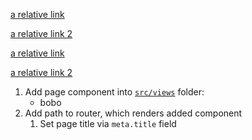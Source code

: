 [a relative link](myfile.md)

[a relative link 2](wp_content/myfile.md)

[a relative link](themesfile.md)

[a relative link 2](wp_content/themes/themesfile.md)

1. Add page component into [`src/views`](../src/views/) folder:
    * bobo
2. Add path to router, which renders added component
   1. Set page title via `meta.title` field
